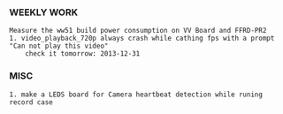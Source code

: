 ### WEEKLY WORK
    Measure the ww51 build power consumption on VV Board and FFRD-PR2
    1. video_playback_720p always crash while cathing fps with a prompt "Can not play this video"
        check it tomorrow: 2013-12-31

### MISC
    1. make a LEDS board for Camera heartbeat detection while runing record case
